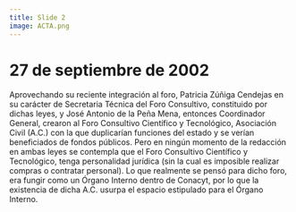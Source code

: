 ```yaml
---
title: Slide 2
image: ACTA.png
---
```


# 27 de septiembre de 2002

Aprovechando su reciente integración al foro, Patricia Zúñiga Cendejas en su carácter de Secretaria Técnica del Foro Consultivo, constituido por dichas leyes, y José Antonio de la Peña Mena, entonces Coordinador General, crearon al Foro Consultivo Científico y Tecnológico, Asociación Civil (A.C.) con la que duplicarían funciones del estado y se verían beneficiados de fondos públicos. 
Pero en ningún momento de la redacción en ambas leyes se contempla que el Foro Consultivo Científico y Tecnológico, tenga personalidad jurídica (sin la cual es imposible realizar compras o contratar personal). Lo que realmente se pensó para dicho foro, era fungir como un Órgano Interno dentro de Conacyt, por lo que la existencia de dicha A.C. usurpa el espacio estipulado para el Órgano Interno.
